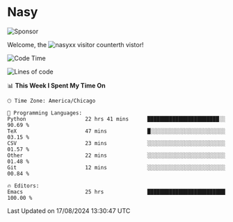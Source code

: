 # Nasy

<!--
<p align="center">
<img height="200" src="https://github-readme-stats.vercel.app/api?username=nasyxx&count_private=true&show_icons=true&theme=dracula&include_all_commits=true"/>
<img height="200" src="https://github-readme-stats.vercel.app/api/top-langs/?username=nasyxx&theme=dracula&hide=html,jupyter+notebook&count_private=true&show_icons=true"/>
</p>

  
----------------
-->

![Sponsor](https://img.shields.io/static/v1.svg?label=Sponsor&message=%E2%9D%A4&logo=GitHub&style=flat&color=pink)
 
Welcome, the ![nasyxx visitor counter](https://count.getloli.com/get/@nasyxx?theme=rule34)th vistor!
 
<!--START_SECTION:waka-->
![Code Time](http://img.shields.io/badge/Code%20Time-4%2C589%20hrs%207%20mins-blue)

![Lines of code](https://img.shields.io/badge/From%20Hello%20World%20I%27ve%20Written-6.4%20million%20lines%20of%20code-blue)

📊 **This Week I Spent My Time On** 

```text
🕑︎ Time Zone: America/Chicago

💬 Programming Languages: 
Python                   22 hrs 41 mins      ███████████████████████░░   90.69 % 
TeX                      47 mins             █░░░░░░░░░░░░░░░░░░░░░░░░   03.15 % 
CSV                      23 mins             ░░░░░░░░░░░░░░░░░░░░░░░░░   01.57 % 
Other                    22 mins             ░░░░░░░░░░░░░░░░░░░░░░░░░   01.48 % 
Git                      12 mins             ░░░░░░░░░░░░░░░░░░░░░░░░░   00.84 % 

🔥 Editors: 
Emacs                    25 hrs              █████████████████████████   100.00 % 
```


 Last Updated on 17/08/2024 13:30:47 UTC
<!--END_SECTION:waka-->

<!-- ![visitors](https://visitor-badge.laobi.icu/badge?page_id=nasyxx.nasyxx) -->
